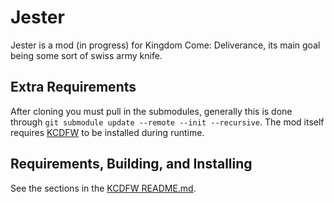 # Jester
Jester is a mod (in progress) for Kingdom Come: Deliverance, its main goal being some sort of swiss army knife.


## Extra Requirements
After cloning you must pull in the submodules, generally this is done through `git submodule update --remote --init --recursive`.
The mod itself requires [KCDFW](/icecubetray/kcdfw) to be installed during runtime.


## Requirements, Building, and Installing
See the sections in the [KCDFW README.md](/icecubetray/kcdfw/blob/master/README.md).
